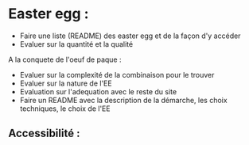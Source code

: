 # Easter egg :

- Faire une liste (README) des easter egg et de la façon d'y accéder
- Evaluer sur la quantité et la qualité

A la conquete de l'oeuf de paque :

- Evaluer sur la complexité de la combinaison pour le trouver
- Evaluer sur la nature de l'EE
- Evaluation sur l'adequation avec le reste du site
- Faire un README avec la description de la démarche, les choix techniques, le
  choix de l'EE

Accessibilité :
- 
